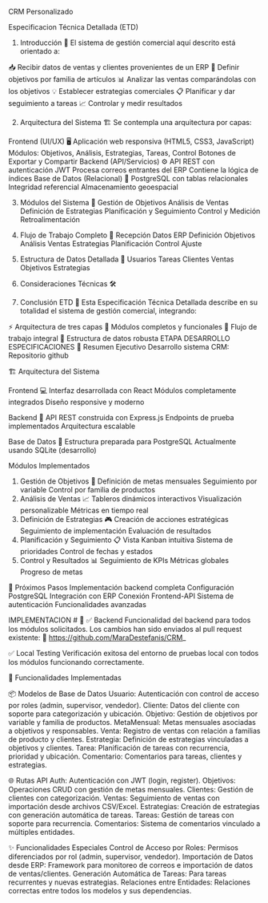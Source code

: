 CRM Personalizado

Especificacion Técnica Detallada (ETD)

1. Introducción 🎯
El sistema de gestión comercial aquí descrito está orientado a:

📥 Recibir datos de ventas y clientes provenientes de un ERP
🎯 Definir objetivos por familia de artículos
📊 Analizar las ventas comparándolas con los objetivos
💡 Establecer estrategias comerciales
📋 Planificar y dar seguimiento a tareas
📈 Controlar y medir resultados


2. Arquitectura del Sistema 🏗️
Se contempla una arquitectura por capas:

Frontend (UI/UX) 🖥️
Aplicación web responsiva (HTML5, CSS3, JavaScript)
Módulos: Objetivos, Análisis, Estrategias, Tareas, Control
Botones de Exportar y Compartir
Backend (API/Servicios) ⚙️
API REST con autenticación JWT
Procesa correos entrantes del ERP
Contiene la lógica de índices
Base de Datos (Relacional) 💾
PostgreSQL con tablas relacionales
Integridad referencial
Almacenamiento geoespacial


3. Módulos del Sistema 📱
Gestión de
Objetivos
Análisis de
Ventas
Definición de
Estrategias
Planificación y
Seguimiento
Control y
Medición
Retroalimentación

4. Flujo de Trabajo Completo 🔄
Recepción
Datos ERP
Definición
Objetivos
Análisis
Ventas
Estrategias
Planificación
Control
Ajuste

5. Estructura de Datos Detallada 📑
Usuarios
Tareas
Clientes
Ventas
Objetivos
Estrategias

6. Consideraciones Técnicas 🛠️

7. Conclusión ETD 🎉
Esta Especificación Técnica Detallada describe en su totalidad el sistema de gestión comercial, integrando:

⚡ Arquitectura de tres capas
📱 Módulos completos y funcionales
🔄 Flujo de trabajo integral
💾 Estructura de datos robusta
ETAPA DESARROLLO ESPECIFICACIONES
🎯 Resumen Ejecutivo
Desarrollo sistema CRM: Repositorio github

🏗️ Arquitectura del Sistema

Frontend 💻
Interfaz desarrollada con React
Módulos completamente integrados
Diseño responsive y moderno

Backend 🔧
API REST construida con Express.js
Endpoints de prueba implementados
Arquitectura escalable

Base de Datos 💾
Estructura preparada para PostgreSQL
Actualmente usando SQLite (desarrollo)

Módulos Implementados

1. Gestión de Objetivos 🎯
Definición de metas mensuales
Seguimiento por variable
Control por familia de productos
2. Análisis de Ventas 📈
Tableros dinámicos interactivos
Visualización personalizable
Métricas en tiempo real
3. Definición de Estrategias 🎮
Creación de acciones estratégicas
Seguimiento de implementación
Evaluación de resultados
4. Planificación y Seguimiento 📋
Vista Kanban intuitiva
Sistema de prioridades
Control de fechas y estados
5. Control y Resultados 📊
Seguimiento de KPIs
Métricas globales
Progreso de metas

🚀 Próximos Pasos
Implementación backend completa
Configuración PostgreSQL
Integración con ERP
Conexión Frontend-API
Sistema de autenticación
Funcionalidades avanzadas


IMPLEMENTACION # 🚀
✅ Backend
Funcionalidad del backend para todos los módulos solicitados.
Los cambios han sido enviados al pull request existente:
🔗 https://github.com/MaraDestefanis/CRM_

✅ Local Testing
Verificación exitosa del entorno de pruebas local con todos los módulos funcionando correctamente.

🔧 Funcionalidades Implementadas

📦 Modelos de Base de Datos
Usuario: Autenticación con control de acceso por roles (admin, supervisor, vendedor).
Cliente: Datos del cliente con soporte para categorización y ubicación.
Objetivo: Gestión de objetivos por variable y familia de productos.
MetaMensual: Metas mensuales asociadas a objetivos y responsables.
Venta: Registro de ventas con relación a familias de producto y clientes.
Estrategia: Definición de estrategias vinculadas a objetivos y clientes.
Tarea: Planificación de tareas con recurrencia, prioridad y ubicación.
Comentario: Comentarios para tareas, clientes y estrategias.

🌐 Rutas API
Auth: Autenticación con JWT (login, register).
Objetivos: Operaciones CRUD con gestión de metas mensuales.
Clientes: Gestión de clientes con categorización.
Ventas: Seguimiento de ventas con importación desde archivos CSV/Excel.
Estrategias: Creación de estrategias con generación automática de tareas.
Tareas: Gestión de tareas con soporte para recurrencia.
Comentarios: Sistema de comentarios vinculado a múltiples entidades.

✨ Funcionalidades Especiales
Control de Acceso por Roles: Permisos diferenciados por rol (admin, supervisor, vendedor).
Importación de Datos desde ERP: Framework para monitoreo de correos e importación de datos de ventas/clientes.
Generación Automática de Tareas: Para tareas recurrentes y nuevas estrategias.
Relaciones entre Entidades: Relaciones correctas entre todos los modelos y sus dependencias.
